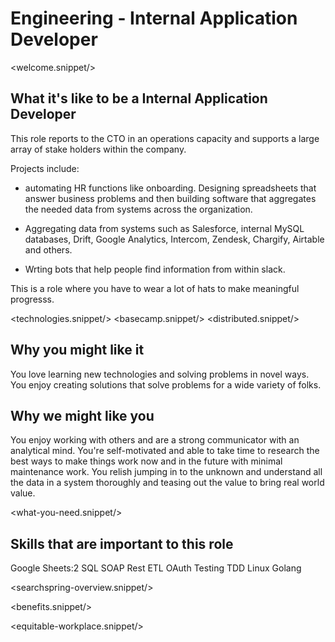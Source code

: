 # Engineering - Internal Application Developer
<welcome.snippet/>

## What it's like to be a Internal Application Developer
This role reports to the CTO in an operations capacity and supports a large array of stake holders within the company. 

Projects include:  

- automating HR functions like onboarding.  Designing spreadsheets that answer business problems and then building software that 
aggregates the needed data from systems across the organization.

- Aggregating data from systems such as Salesforce, internal MySQL databases, Drift, Google Analytics, Intercom, Zendesk, Chargify, Airtable and others.  

- Wrting bots that help people find information from within slack.  

This is a role where you have to wear a lot of hats to make meaningful progresss.


<technologies.snippet/>
<basecamp.snippet/>
<distributed.snippet/>

## Why you might like it
You love learning new technologies and solving problems in novel ways.  You enjoy creating solutions that solve problems for a wide variety of folks.

## Why we might like you
You enjoy working with others and are a strong communicator with an analytical mind.  You're self-motivated and able to take time to research the best ways to
make things work now and in the future with minimal maintenance work.  You relish jumping in to the unknown and understand all the data in a system thoroughly and teasing out the value
to bring real world value.

<what-you-need.snippet/>

## Skills that are important to this role

<skills>
Google Sheets:2
SQL
SOAP
Rest
ETL
OAuth
Testing
TDD
Linux
Golang
</skills>

<inherit doc="base.md"/>

<searchspring-overview.snippet/>

<benefits.snippet/>

<equitable-workplace.snippet/>
